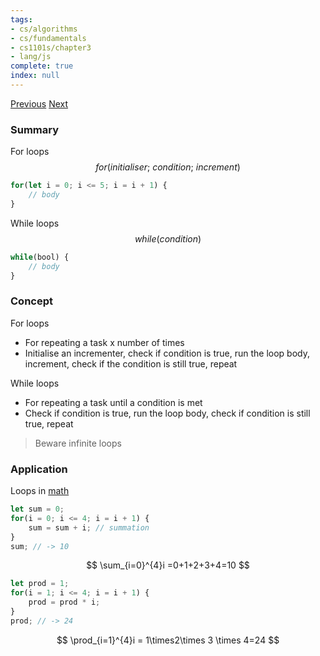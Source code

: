 ```yaml
---
tags:
- cs/algorithms
- cs/fundamentals
- cs1101s/chapter3
- lang/js
complete: true
index: null
---
```

[Previous](/labyrinth/notes/cs/cs1101s/mutable_data)   [Next](/labyrinth/notes/cs/cs1101s/environment_model)

### Summary
For loops
$$
for(initialiser; \ condition; \ increment)
$$
```js
for(let i = 0; i <= 5; i = i + 1) {
	// body
}
```

While loops
$$
while(condition)
$$
```js
while(bool) {
	// body
}
```

### Concept
For loops
- For repeating a task x number of times
- Initialise an incrementer, check if condition is true, run the loop body, increment, check if the condition is still true, repeat

While loops
- For repeating a task until a condition is met
- Check if condition is true, run the loop body, check if condition is still true, repeat

> Beware infinite loops

### Application
Loops in [math](/labyrinth/notes/math/math_fundementals/summation_notation)
```js
let sum = 0;
for(i = 0; i <= 4; i = i + 1) {
	sum = sum + i; // summation
}
sum; // -> 10
```
$$
\sum_{i=0}^{4}i =0+1+2+3+4=10
$$
```js
let prod = 1;
for(i = 1; i <= 4; i = i + 1) {
	prod = prod * i;
}
prod; // -> 24
```
$$
\prod_{i=1}^{4}i = 1\times2\times 3 \times 4=24
$$